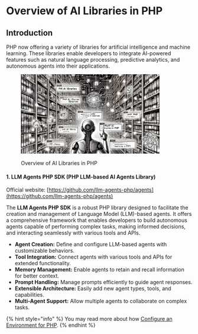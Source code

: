 # Overview of AI Libraries in PHP

## Introduction

PHP now offering a variety of libraries for artificial intelligence and machine learning. These libraries enable developers to integrate AI-powered features such as natural language processing, predictive analytics, and autonomous agents into their applications.

<div align="left"><figure><img src="../../.gitbook/assets/ai-overview-ai-libraries-in-php-min.png" alt="" width="375"><figcaption><p>Overview of AI Libraries in PHP</p></figcaption></figure></div>

#### **1.** LLM Agents PHP SDK **(PHP LLM-based AI Agents Library)**

Official website: [https://github.com/llm-agents-php/agents](https://github.com/llm-agents-php/agents)

The **LLM Agents PHP SDK** is a robust PHP library designed to facilitate the creation and management of Language Model (LLM)-based agents. It offers a comprehensive framework that enables developers to build autonomous agents capable of performing complex tasks, making informed decisions, and interacting seamlessly with various tools and APIs.

* **Agent Creation:** Define and configure LLM-based agents with customizable behaviors.
* **Tool Integration:** Connect agents with various tools and APIs for extended functionality.
* **Memory Management:** Enable agents to retain and recall information for better context.
* **Prompt Handling:** Manage prompts efficiently to guide agent responses.
* **Extensible Architecture:** Easily add new agent types, tools, and capabilities.
* **Multi-Agent Support:** Allow multiple agents to collaborate on complex tasks.

{% hint style="info" %}
You may read more about how [Configure an Environment for PHP](../../en/machine-learning/ml-capabilities-in-php/configuring-an-environment-for-php/).
{% endhint %}
